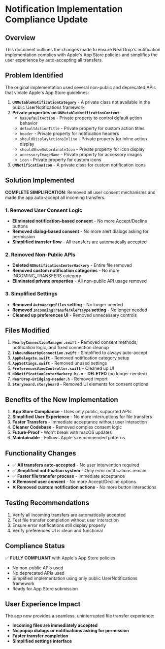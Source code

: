 # Notification Implementation Compliance Update

## Overview
This document outlines the changes made to ensure NearDrop's notification implementation complies with Apple's App Store policies and simplifies the user experience by auto-accepting all transfers.

## Problem Identified
The original implementation used several non-public and deprecated APIs that violate Apple's App Store guidelines:

1. **`UNMutableNotificationCategory`** - A private class not available in the public UserNotifications framework
2. **Private properties on `UNMutableNotificationContent`**:
   - `hasDefaultAction` - Private property to control default action behavior
   - `defaultActionTitle` - Private property for custom action titles
   - `header` - Private property for notification headers
   - `shouldDisplayActionsInline` - Private property for inline action display
   - `shouldShowSubordinateIcon` - Private property for icon display
   - `accessoryImageName` - Private property for accessory images
   - `icon` - Private property for custom icons
3. **`UNNotificationIcon`** - A private class for custom notification icons

## Solution Implemented
**COMPLETE SIMPLIFICATION**: Removed all user consent mechanisms and made the app auto-accept all incoming transfers.

### 1. Removed User Consent Logic
- **Eliminated notification-based consent** - No more Accept/Decline buttons
- **Removed dialog-based consent** - No more alert dialogs asking for permission
- **Simplified transfer flow** - All transfers are automatically accepted

### 2. Removed Non-Public APIs
- **Deleted `NDNotificationCenterHackery`** - Entire file removed
- **Removed custom notification categories** - No more INCOMING_TRANSFERS category
- **Eliminated private properties** - All non-public API usage removed

### 3. Simplified Settings
- **Removed `AutoAcceptFiles` setting** - No longer needed
- **Removed `IncommingTransferAlertType` setting** - No longer needed
- **Cleaned up preferences UI** - Removed unnecessary controls

## Files Modified
1. **`NearbyConnectionManager.swift`** - Removed consent methods, notification logic, and fixed connection cleanup
2. **`InboundNearbyConnection.swift`** - Simplified to always auto-accept
3. **`AppDelegate.swift`** - Removed notification category setup
4. **`AppSettings.swift`** - Removed unused settings
5. **`PreferencesViewController.swift`** - Cleaned up UI
6. **`NDNotificationCenterHackery.h/.m`** - **DELETED** (no longer needed)
7. **`NearDrop-Bridging-Header.h`** - Removed import
8. **`Storyboard.storyboard`** - Removed UI elements for consent options

## Benefits of the New Implementation
1. **App Store Compliance** - Uses only public, supported APIs
2. **Simplified User Experience** - No more interruptions for file transfers
3. **Faster Transfers** - Immediate acceptance without user interaction
4. **Cleaner Codebase** - Removed complex consent logic
5. **Future-Proof** - Won't break with macOS updates
6. **Maintainable** - Follows Apple's recommended patterns

## Functionality Changes
- ✅ **All transfers auto-accepted** - No user intervention required
- ✅ **Simplified notification system** - Only error notifications remain
- ✅ **Faster file transfer process** - Immediate acceptance
- ❌ **Removed user consent** - No more Accept/Decline options
- ❌ **Removed custom notification actions** - No more button interactions

## Testing Recommendations
1. Verify all incoming transfers are automatically accepted
2. Test file transfer completion without user interaction
3. Ensure error notifications still display properly
4. Verify preferences UI is clean and functional

## Compliance Status
✅ **FULLY COMPLIANT** with Apple's App Store policies
- No non-public APIs used
- No deprecated APIs used
- Simplified implementation using only public UserNotifications framework
- Ready for App Store submission

## User Experience Impact
The app now provides a seamless, uninterrupted file transfer experience:
- **Incoming files are immediately accepted**
- **No popup dialogs or notifications asking for permission**
- **Faster transfer completion**
- **Simplified settings interface**
